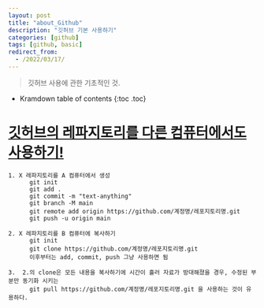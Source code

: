 ```yaml
---
layout: post
title: "about_Github"
description: "깃허브 기본 사용하기"
categories: [github]
tags: [github, basic]
redirect_from:
  - /2022/03/17/
---
```


> 깃허브 사용에 관한 기초적인 것.

* Kramdown table of contents
{:toc .toc}

# <ins>깃허브의 레파지토리를 다른 컴퓨터에서도 사용하기!</ins>
~~~~
1. X 레파지토리를 A 컴퓨터에서 생성
      git init
      git add .
      git commit -m "text-anything"
      git branch -M main
      git remote add origin https://github.com/계정명/레포지토리명.git
      git push -u origin main

2. X 레파지토리를 B 컴퓨터에 복사하기
      git init
      git clone https://github.com/계정명/레포지토리명.git
      이후부터는 add, commit, push 그냥 사용하면 됨

3.  2.의 clone은 모든 내용을 복사하기에 시간이 흘러 자료가 방대해졌을 경우, 수정된 부분만 동기화 시키는
      git pull https://github.com/계정명/레포지토리명.git 을 사용하는 것이 유용하다.
~~~~
